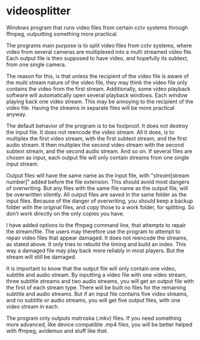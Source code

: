 # videosplitter
Windows program that runs video files from certain cctv systems through ffmpeg, outputting something more practical. 

The programs main purpose is to split video files from cctv systems, where video from several cameras are multiplexed into a multi streamed video file. Each output file is then supposed to have video, and hopefully its subtext, from one single camera. 

The reason for this, is that unless the recipient of the video file is aware of the multi stream nature of the video file, they may think the video file only contains the video from the first stream. Additionally, some video playback software will automatically open several playback windows. Each window playing back one video stream. This may be annoying to the recipient of the video file. Having the streams in separate files will be more practical anyway. 

The default behavior of the program is to be foolproof. It does not destroy the input file. It does not reencode the video stream. All it does, is to multiplex the first video stream, with the first subtext stream, and the first audio stream. It then multiplex the second video stream with the second subtext stream, and the second audio stream. And so on. If several files are chosen as input, each output file will only contain streams from one single input stream.

Output files will have the same name as the input file, with "_stream_[stream number]" added before the file extension. This should avoid most dangers of overwriting. But any files with the same file name as the output file, will be overwritten silently. All output files are saved in the same folder as the input files. Because of the danger of overwriting, you should keep a backup folder with the original files, and copy those to a work folder, for splitting. So don’t work directly on the only copies you have. 

I have added options to the ffmpeg command line, that attempts to repair the stream/file. The users may therefore use the program to attempt to repair video files that appear damaged. It does not reencode the streams, as stated above. It only tries to rebuild the timing and build an index. This way a damaged file may play back more reliably in most players. But the stream will still be damaged. 

It is important to know that the output file will only contain one video, subtitle and audio stream. By inputting a video file with one video stream, three subtitle streams and two audio streams, you will get an output file with the first of each stream type. There will be built no files for the remaining subtitle and audio streams. But if an input file contains five video streams, and no subtitle or audio streams, you will get five output files, with one video stream in each. 

The program only outputs matroska (.mkv) files. If you need something more advanced, like device compatible .mp4 files, you will be better helped with ffmpeg, avidemux and stuff like that.
